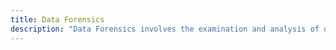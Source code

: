 ```yaml
---
title: Data Forensics
description: "Data Forensics involves the examination and analysis of digital data to recover and investigate material found in digital devices, often for legal evidence."
---
```

